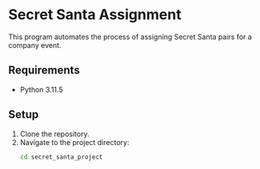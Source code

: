 # Secret Santa Assignment
This program automates the process of assigning Secret Santa pairs for a company event.

## Requirements
- Python 3.11.5

## Setup
1. Clone the repository.
2. Navigate to the project directory:
   ```bash
   cd secret_santa_project